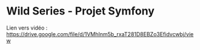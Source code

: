 # Wild Series - Projet Symfony

Lien vers vidéo :
https://drive.google.com/file/d/1VMhInm5b_rxaT281D8EBZo3Efidvcwbj/view